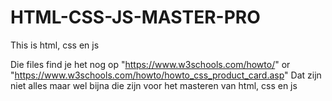 # HTML-CSS-JS-MASTER-PRO
This is html, css en js

Die files find je het nog op "https://www.w3schools.com/howto/" or "https://www.w3schools.com/howto/howto_css_product_card.asp" Dat zijn niet alles maar wel bijna die zijn voor het masteren van html, css en js
